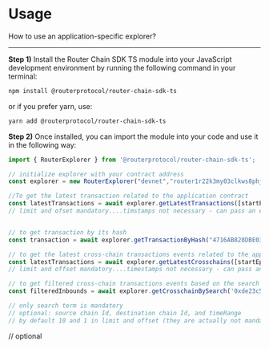 # Usage 
How to use an application-specific explorer?

---
**Step 1)** Install the Router Chain SDK TS module into your JavaScript development environment by running the following command in your terminal:
```bash
npm install @routerprotocol/router-chain-sdk-ts
```
or if you prefer yarn, use:
```bash
yarn add @routerprotocol/router-chain-sdk-ts
```
**Step 2)** Once installed, you can import the module into your code and use it in the following way:
```javascript
import { RouterExplorer } from '@routerprotocol/router-chain-sdk-ts';

// initialize explorer with your contract address
const explorer = new RouterExplorer("devnet","router1r22k3my03clkws8phjhfcc3ny45p939hwkh0f05wjyl27a3y8cwsv3h372")

//To get the latest transaction related to the application contract
const latestTransactions = await explorer.getLatestTransactions([startEpochTimestamp, endEpochTimstamp],10,1)
// limit and ofset mandatory....timstamps not necessary - can pass an empty array


// to get transaction by its hash
const transaction = await explorer.getTransactionByHash("4716AB828DBE03896D52AE3B85941FC59237B24AFB02C3925771EC811346E54B")

// to get the latest cross-chain transactions events related to the application contract
const latestTransactions = await explorer.getLatestCrosschains([startEpochTimestamp, endEpochTimstamp], limit,offset)
// limit and offset mandatory....timestamps not necessary - can pass an empty array

// to get filtered cross-chain transactions events based on the search term, which can be either sender's address or source transaction hash related to the application contract
const filteredInbounds = await explorer.getCrosschainBySearch('0xde23c5ffc7b045b48f0b85ada2c518d213d9e24f',10,1)

// only search term is mandatory
// optional: source chain Id, destination chain Id, and timeRange
// by default 10 and 1 in limit and offset (they are actually not mandatory)
```
// optional 